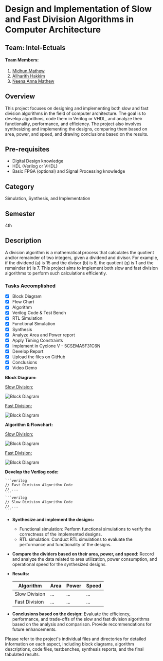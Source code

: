# Design and Implementation of Slow and Fast Division Algorithms in Computer Architecture

## Team: Intel-Ectuals

#### Team Members: 
1. [Midhun Mathew](https://github.com/memidhun)
2. [Allharith Hakkim](https://github.com/allhaarithh)
3. [Neena Anna Mathew](https://github.com/Neenaanna)

## Overview
This project focuses on designing and implementing both slow and fast division algorithms in the field of computer architecture. The goal is to develop algorithms, code them in Verilog or VHDL, and analyze their functionality, performance, and efficiency. The project also involves synthesizing and implementing the designs, comparing them based on area, power, and speed, and drawing conclusions based on the results.

## Pre-requisites
- Digital Design knowledge
- HDL (Verilog or VHDL)
- Basic FPGA (optional) and Signal Processing knowledge

## Category
Simulation, Synthesis, and Implementation

## Semester
4th

## Description
A division algorithm is a mathematical process that calculates the quotient and/or remainder of two integers, given a dividend and divisor. For example, if the dividend (a) is 15 and the divisor (b) is 8, the quotient (q) is 1 and the remainder (r) is 7. This project aims to implement both slow and fast division algorithms to perform such calculations efficiently.

### Tasks Accomplished
<!-- Roadmap -->
* [x] Block Diagram
* [x] Flow Chart
* [x] Algorithm
* [x] Verilog Code & Test Bench
* [x] RTL Simulation
* [x] Functional Simulation
* [x] Synthesis
* [x] Analyze Area and Power report
* [x] Apply Timing Constraints
* [x] Implement in Cyclone V - 5CSEMA5F31C6N
* [x] Develop Report
* [x] Upload the files on GitHub
* [x] Conclusions
* [x] Video Demo

**Block Diagram:**

<u>Slow Division:</u>
    
![Block Diagram](/path/to/slow_division_block_diagram.png)
    
<u>Fast Division:</u>
    
![Block Diagram](/path/to/fast_division_block_diagram.png)
    
**Algorithm & Flowchart:** 
 
<u>Slow Division:</u>
    
![Block Diagram](/path/to/slow_division_algorithm_flowchart.png)
    
<u>Fast Division:</u>
    
![Block Diagram](/path/to/fast_division_algorithm_flowchart.png)

**Develop the Verilog code:**


    ```verilog
    // Fast Division Algorithm Code
    // ...
    ```
    ```verilog
    // Slow Division Algorithm Code
    // ...
    ```
- **Synthesize and implement the designs:**
    - Functional simulation: Perform functional simulations to verify the correctness of the implemented designs.
    - RTL simulation: Conduct RTL simulations to evaluate the performance and functionality of the designs.
- **Compare the dividers based on their area, power, and speed:** Record and analyze the data related to area utilization, power consumption, and operational speed for the synthesized designs.
- **Results:**
  
  | Algorithm        | Area   | Power    | Speed    |
  |------------------|--------|----------|----------|
  | Slow Division    | ...    | ...      | ...      |
  | Fast Division    | ...    | ...      | ...      |
  
- **Conclusions based on the design:** Evaluate the efficiency, performance, and trade-offs of the slow and fast division algorithms based on the analysis and comparison. Provide recommendations for future enhancements.

Please refer to the project's individual files and directories for detailed information on each aspect, including block diagrams, algorithm descriptions, code files, testbenches, synthesis reports, and the final tabulated results.
